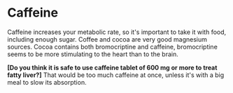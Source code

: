 # Caffeine

Caffeine increases your metabolic rate, so it's important to take it with food, including enough sugar. Coffee and cocoa are very good magnesium sources. Cocoa contains both bromocriptine and caffeine, bromocriptine seems to be more stimulating to the heart than to the brain.

**[Do you think it is safe to use caffeine tablet of 600 mg or more to treat fatty liver?]**
That would be too much caffeine at once, unless it's with a big meal to slow its absorption.